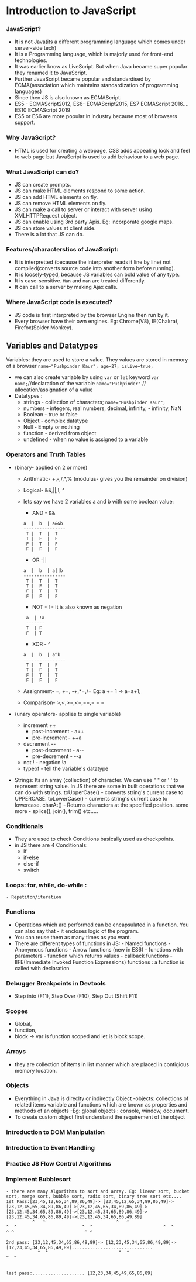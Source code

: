 # Introduction to JavaScript
### JavaScript?
- It is not Java(its a different programming language which comes under server-side tech)
- It is a Programming language, which is majorly used for front-end technologies.
- It was earlier know as LiveScript. But when Java became super popular they renamed it to JavaScript.
- Further JavaScript became popular and standardised by ECMA(association which maintains standardization of programming languages)
- Since then JS is also known as ECMAScript.
- ES5 - ECMAScript2012, ES6- ECMAScript2015, ES7 ECMAScript 2016.... ES10 ECMAScript 2019
- ES5 or ES6 are more popular in industry because most of browsers support.

### Why JavaScript?
- HTML is used for creating a webpage, CSS adds appealing look and feel to web page but JavaScript
    is used to add behaviour to a web page.

### What JavaScript can do?
- JS can create prompts.
- JS can make HTML elements respond to some action.
- JS can add HTML elements on fly.
- JS can remove HTML elements on fly.
- JS can make a call to server or interact with server using XMLHTTPRequest object.
- JS can enable using 3rd party Apis. Eg: incorporate google maps.
- JS can store values at client side.
- There is a lot that JS can do.

### Features/characterstics of JavaScript:
- It is interpretted (because the interpreter reads it line by line) not compiled(converts source code into another form before running).
- It is loosely-typed, because JS variables can bold value of any type.
- It is case-sensitive. `Man` and `man` are treated differently.
- It can call to a server by making Ajax calls.

### Where JavaScript code is executed?
- JS code is first interpreted by the browser Engine then run by it.
- Every browser have their own engines. Eg: Chrome(V8), IE(Chakra), Firefox(Spider Monkey).

## Variables and Datatypes
Variables: they are used to store a value. They values are stored in memory of a browser
    ```name="Pushpinder Kaur";
    age=27;
    isLive=true;```
- we can also create variable by using `var` or `let` keyword
    `var name;`//declaration of the variable
    `name="Pushpinder"` // allocation/assignation of a value
- Datatypes :
    - strings - collection of characters; 
        `name="Pushpinder Kaur";` 
    - numbers - integers, real numbers, decimal, infinity, - infinity, NaN
    - Boolean - true or false
    - Object - complex datatype
    - Null - Empty or nothing
    - function - derived from object
    - undefined - when  no value is assigned to a variable

### Operators and Truth Tables
- (binary- applied on 2 or more)
    - Arithmatic- +,-,/,*,% (modulus- gives you the remainder on division)
    - Logical- &&,||,!, ^ 
    - lets say we have 2 variables a and b with some boolean value: 

       -  AND - &&
        ```
        a  |  b  | a&&b
        ----------------
         T |  T  |  T
         T |  F  |  F
         F |  T  |  F
         F |  F  |  F
         ```

        - OR -||
        ```
        a  |  b  | a||b
        ----------------
         T |  T  |  T
         T |  F  |  T
         F |  T  |  T
         F |  F  |  F
         ```

       - NOT - ! - It is also known as negation
       ```
        a  | !a
        -------
        T  | F
        F  | T
        ```
        - XOR - ^
        ```
        a  |  b  | a^b
        ----------------
         T |  T  |  F
         T |  F  |  T
         F |  T  |  T
         F |  F  |  F
         ```

    - Assignment- =, +=, -+,*=,/=
        Eg: a += 1 => a=a+1;
    - Comparison- >,<,>=,<=,==,= = =

- (unary operators- applies to single variable)
    - increment ++
        - post-increment - a++
        - pre-increment - ++a
    - decrement --
        - post-decrement - a--
        - pre-decrement - --a
    - not ! - negation
        !a
    - typeof - tell the variable's datatype    

- Strings: Its an array (collection) of character. We can use " " or ' ' to represent string value.
    In JS there are some in built operations that we can do with strings.
    toUpperCase() - converts string's current case to UPPERCASE.
    toLowerCase() - cunverts string's current case to lowercase.
    charAt() - Returns characters at the specified position.
    some more - splice(), join(), trim() etc.....

### Conditionals
- They are used to check Conditions basically used as checkpoints.
- in JS there are 4 Conditionals:
    - if
    - if-else
    - else-if
    - switch
### Loops: for, while, do-while :
    - Repetiton/iteration
### Functions 
- Operations which are performed can be encapsulated in a function. You can also say that - it encloses logic of the program.
- You can reuse them as many times as you want.
- There are different types of functions in JS:
        - Named functions
        - Anonymous functions
        - Arrow functions (new in ES6)
        - functions with parameters
        - function which returns values
        - callback functions
        - IIFE(Immediate Invoked Function Expressions) functions : a function is called with declaration

### Debugger Breakpoints in Devtools
- Step into (F11), Step Over (F10), Step Out (Shift F11)
### Scopes 
- Global, 
- function,
- block -> var is function scoped and let is block scope.
### Arrays
- they are collection of items in list manner which are placed in contigious memory location.
### Objects
- Everything in Java is direclty or indirectly Object 
-objects: collections of related items variable and functions which are known as properties and methods of an objects
    -Eg: global objects : console, window, document.
- To create custom object first understand the requirement of the object
### Introduction to DOM Manipulation
### Introduction to Event Handling
### Practice JS Flow Control Algorithms
### Implement Bubblesort
    - there are many Algorithms to sort and array. Eg: linear sort, bucket sort, merge sort, bubble sort, radix sort, binary tree sort etc....
    1st Pass:[23,45,12,65,34,89,86,49]-> [23,45,12,65,34,89,86,49]-> [23,12,45,65,34,89,86,49]->[23,12,45,65,34,89,86,49]->[23,12,45,34,65,89,86,49]->[23,12,45,34,65,89,86,49]->[23,12,45,34,65,86,89,49]->[23,12,45,34,65,86,49,89]
              ^   ^                           ^   ^                           ^  ^                         ^  ^                           ^  ^                          ^ ^                           ^ ^

    2nd pass: [23,12,45,34,65,86,49,89]-> [12,23,45,34,65,86,49,89]-> [12,23,45,34,65,86,49,89]...............................
                ^  ^                           ^  ^                           ^  ^


    last pass:.................... [12,23,34,45,49,65,86,89]    